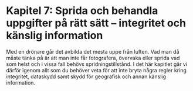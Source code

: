 # Kapitel 7: Sprida och behandla uppgifter på rätt sätt – integritet och känslig information
Med en drönare går det avbilda det mesta uppe från luften. Vad man då måste tänka på är
att man inte får fotografera, övervaka eller sprida vad som helst och i vissa fall behövs
spridningstillstånd. I det här kapitlet går vi därför igenom allt som du behöver veta för att inte
bryta några regler kring integritet, dataskydd samt skydd för geografisk och annan känslig
information.